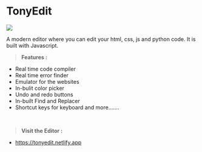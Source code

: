 # TonyEdit
<img src="https://abtp2.github.io/tonyedit/img/index-banner.png">

A modern editor where you can edit your html, css, js and python code.
It is built with Javascript.

>**Features :**
* Real time code compiler
* Real time error finder
* Emulator for the websites
* In-bulit color picker
* Undo and redo buttons
* In-built Find and Replacer
* Shortcut keys for keyboard
and more.......
<br>

>**Visit the Editor :**
* https://tonyedit.netlify.app
